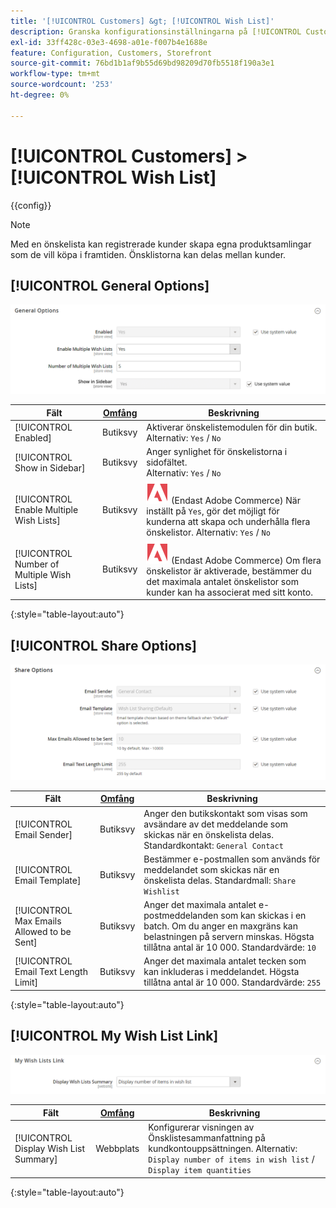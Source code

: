 ```yaml
---
title: '[!UICONTROL Customers] &gt; [!UICONTROL Wish List]'
description: Granska konfigurationsinställningarna på [!UICONTROL Customers] &gt; [!UICONTROL Wish List] sidan för Commerce Admin.
exl-id: 33ff428c-03e3-4698-a01e-f007b4e1688e
feature: Configuration, Customers, Storefront
source-git-commit: 76bd1b1af9b55d69bd98209d70fb5518f190a3e1
workflow-type: tm+mt
source-wordcount: '253'
ht-degree: 0%

---
```


# [!UICONTROL Customers] > [!UICONTROL Wish List]

{{config}}

>[!NOTE]
>
>Med en önskelista kan registrerade kunder skapa egna produktsamlingar som de vill köpa i framtiden. Önsklistorna kan delas mellan kunder.

## [!UICONTROL General Options]

![Allmänna alternativ](./assets/wishlist-general-options.png)<!-- zoom -->

<!--[General Options](https://docs.magento.com/user-guide/marketing/wishlist-configuration.html) -->

| Fält | [Omfång](../../getting-started/websites-stores-views.md#scope-settings) | Beskrivning |
|--- |--- |--- |
| [!UICONTROL Enabled] | Butiksvy | Aktiverar önskelistemodulen för din butik. Alternativ: `Yes` / `No` |
| [!UICONTROL Show in Sidebar] | Butiksvy | Anger synlighet för önskelistorna i sidofältet. <br/>Alternativ: `Yes` / `No` |
| [!UICONTROL Enable Multiple Wish Lists] | Butiksvy | ![Adobe Commerce](../../assets/adobe-logo.svg) (Endast Adobe Commerce) När inställt på `Yes`, gör det möjligt för kunderna att skapa och underhålla flera önskelistor. Alternativ: `Yes` / `No` |
| [!UICONTROL Number of Multiple Wish Lists] | Butiksvy | ![Adobe Commerce](../../assets/adobe-logo.svg) (Endast Adobe Commerce) Om flera önskelistor är aktiverade, bestämmer du det maximala antalet önskelistor som kunder kan ha associerat med sitt konto. |

{:style=&quot;table-layout:auto&quot;}

## [!UICONTROL Share Options]

![Delningsalternativ](./assets/wishlist-share-options.png)<!-- zoom -->

<!-- [Share Options](https://docs.magento.com/user-guide/marketing/wishlist-configuration.html) -->

| Fält | [Omfång](../../getting-started/websites-stores-views.md#scope-settings) | Beskrivning |
|--- |--- |--- |
| [!UICONTROL Email Sender] | Butiksvy | Anger den butikskontakt som visas som avsändare av det meddelande som skickas när en önskelista delas. Standardkontakt: `General Contact` |
| [!UICONTROL Email Template] | Butiksvy | Bestämmer e-postmallen som används för meddelandet som skickas när en önskelista delas. Standardmall: `Share Wishlist` |
| [!UICONTROL Max Emails Allowed to be Sent] | Butiksvy | Anger det maximala antalet e-postmeddelanden som kan skickas i en batch. Om du anger en maxgräns kan belastningen på servern minskas. Högsta tillåtna antal är 10 000. Standardvärde: `10` |
| [!UICONTROL Email Text Length Limit] | Butiksvy | Anger det maximala antalet tecken som kan inkluderas i meddelandet. Högsta tillåtna antal är 10 000. Standardvärde: `255` |

{:style=&quot;table-layout:auto&quot;}

## [!UICONTROL My Wish List Link]

![Länk till Min önskelista](./assets/wishlist-my-wishlist-link.png)<!-- zoom -->

<!--[My Wish List Link](https://docs.magento.com/user-guide/marketing/wishlist-configuration.html) -->

| Fält | [Omfång](../../getting-started/websites-stores-views.md#scope-settings) | Beskrivning |
|--- |--- |--- |
| [!UICONTROL Display Wish List Summary] | Webbplats | Konfigurerar visningen av Önsklistesammanfattning på kundkontouppsättningen. Alternativ: `Display number of items in wish list` / `Display item quantities` |

{:style=&quot;table-layout:auto&quot;}
